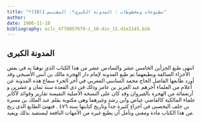 ```yaml
---
title: "*مطبوعات ومخطوطات : المدونة الكبرى*. المقتبس 1(10)"
author: 
date: 1906-11-18
bibliography: oclc_4770057679-i_10-div_15.d1e2145.bib
---
```




##  المدونة الكبرى 


 انتهى طبع الجزأين الخامس  عشر  والسادس  عشر  من هذا الكتاب الذي نوهنا به في بعض الأجزاء السالفة وبطبعهما تم طبع المدونة لإمام دار الهجرة مالك بن أنس الأصبحي وقد أورد طابعها الفاضل الحاج محمد الساسي المغربي في آخر الجزء سماع هذه المدونة عن   أعلام من العلماء آخرهم عبد العزيز بن عامر وذلك في ذي القعدة سنة ثمان و  عشرين  و  أربعمائة  من الهجرة بالقيروان وقد كان على النسخة الأصلية النفيسة تقارير وفوائد لأكابر علماء المالكية كالقاضي عياض وابن رشد وغيرهما وهي مكتوبة بقلم عبد الملك بن مسرة بن خلف اليحصبي في أجزاءٍ كثيرة جداً وتاريخ كتابتها سنة  ٤٧٦  . فنهنئ الطابع الذي ربح من هذا الكتاب مادة ومعنى ونأمل أن يطبع غيره من الأمهات النافعة ليستفيد بذلك ويفيد.  
